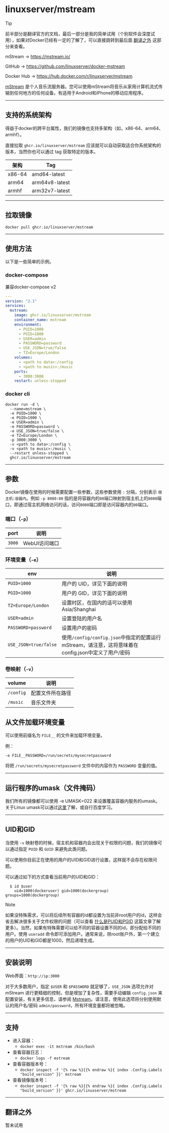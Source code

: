 # linuxserver/mstream

> [!TIP]
>
> 前半部分是翻译官方的文档，最后一部分是我的简单试用（个别软件会深度试用），如果对Docker已经有一定的了解了，可以直接跳转到最后面 [翻译之外](#翻译之外) 这部分来查看。

mStream → https://mstream.io/

GitHub → https://github.com/linuxserver/docker-mstream

Docker Hub → https://hub.docker.com/r/linuxserver/mstream

[mStream](https://mstream.io/) 是个人音乐流服务器。您可以使用mStream将音乐从家用计算机流式传输到任何地方的任何设备。有适用于Android和iPhone的移动应用程序。

------

## 支持的系统架构

得益于docker的跨平台属性，我们的镜像也支持多架构（如，x86-64、arm64、armhf）。

直接拉取 `ghcr.io/linuxserver/mstream` 应该就可以自动获取适合你系统架构的版本，当然你也可以通过 tag 获取特定的版本。

| 架构   | Tag            |
| ------ | -------------- |
| x86-64 | amd64-latest   |
| arm64  | arm64v8-latest |
| armhf  | arm32v7-latest |



------

## 拉取镜像

```shell
docker pull ghcr.io/linuxserver/mstream
```

------

## 使用方法

以下是一些简单的示例。

### docker-compose

兼容docker-compose v2

```yaml
---
version: "2.1"
services:
  mstream:
    image: ghcr.io/linuxserver/mstream
    container_name: mstream
    environment:
      - PUID=1000
      - PGID=1000
      - USER=admin
      - PASSWORD=password
      - USE_JSON=true/false
      - TZ=Europe/London
    volumes:
      - <path to data>:/config
      - <path to music>:/music
    ports:
      - 3000:3000
    restart: unless-stopped
```

### docker cli

```shell
docker run -d \
  --name=mstream \
  -e PUID=1000 \
  -e PGID=1000 \
  -e USER=admin \
  -e PASSWORD=password \
  -e USE_JSON=true/false \
  -e TZ=Europe/London \
  -p 3000:3000 \
  -v <path to data>:/config \
  -v <path to music>:/music \
  --restart unless-stopped \
  ghcr.io/linuxserver/mstream
```



------

## 参数

Docker镜像在使用的时候需要配置一些参数，这些参数使用 `:` 分隔，分别表示 `宿主机:容器内`。例如 `-p 8080:80` 指的是将容器内的`80`端口映射到宿主机上的`8080`端口，即通过宿主机网络访问的话，访问`8080`端口即是访问容器内的`80`端口。

### 端口（`-p`）

| port   | 说明          |
| ------ | ------------- |
| `3000` | WebUI访问端口 |

### 环境变量（`-e`）

| env                   | 说明                                                         |
| --------------------- | ------------------------------------------------------------ |
| `PUID=1000`           | 用户的 UID，详见下面的说明                                   |
| `PGID=1000`           | 用户的 GID，详见下面的说明                                   |
| `TZ=Europe/London`    | 设置时区，在国内的话可以使用 Asia/Shanghai                   |
| `USER=admin`          | 设置登陆的用户名                                             |
| `PASSWORD=password`   | 设置用户的密码                                               |
| `USE_JSON=true/false` | 使用`/config/config.json`中指定的配置运行mStream，请注意，这将意味着在config.json中定义了用户/密码 |

### 卷映射（`-v`）

| volume    | 说明             |
| --------- | ---------------- |
| `/config` | 配置文件所在路径 |
| `/music`  | 音乐文件夹       |




## 从文件加载环境变量

可以使用前缀名为 `FILE__` 的文件来加载环境变量。

例：

```
-e FILE__PASSWORD=/run/secrets/mysecretpassword
```

将把 `/run/secrets/mysecretpassword` 文件中的内容作为 `PASSWORD` 变量的值。

------

## 运行程序的umask（文件掩码）

我们所有的镜像都可以使用 -e UMASK=022 来设置覆盖容器内服务的umask。关于Linux umask可以通过[这里](https://en.wikipedia.org/wiki/Umask)了解，或自行百度学习。

------

## UID和GID

当使用 `-v` 映射卷的时候，宿主机和容器内会出现关于权限的问题，我们的镜像可以通过指定 `PUID` 和 `GUID` 来避免此类问题。

可以使用你目前正在使用的用户的UID和GID进行设置，这样就不会存在权限问题。

可以通过如下的方式查看当前用户的UID和GID：

```shell
  $ id $user
    uid=1000(dockeruser) gid=1000(dockergroup) groups=1000(dockergroup)
```

> [!NOTE]
>
> 如果没特殊需求，可以将后续所有容器的id都设置为当前非root用户的id，这样会省去解决很多关于文件权限的问题（可以查看 [什么是PUID和PGID](general/understanding-puid-and-pgid.md) 这篇文章了解更多）。当然，如果有特殊需要可以给不同的容器设置不同的id，即分配给不同的用户。使用 `useradd` 命令即可添加用户。通常来说，除root账户外，第一个建立的用户的UID和GID都是1000，然后递增生成。

------

## 安装说明

Web界面：`http://ip:3000`

对于大多数用户，指定 `$USER` 和 `$PASSWORD` 就足够了，`USE_JSON` 选项允许对 mStream 进行更精细的控制，但是增加了复杂性，需要手动编辑 `config.json` 来配置安装，有关更多信息，请参阅 [Mstream](https://github.com/IrosTheBeggar/mStream/blob/master/docs/json_config.md#json-config)。请注意，使用此选项将分别使用默认的用户名/密码 `admin/password`，所有环境变量都将被忽略。

------

## 支持

- 进入容器：
  - `docker exec -it mstream /bin/bash`
- 查看容器日志：
  - `docker logs -f mstream`
- 查看容器版本号：
  - `docker inspect -f '{% raw %}{{% endraw %}{ index .Config.Labels "build_version" }}' mstream`
- 查看镜像版本号：
  - `docker inspect -f '{% raw %}{{% endraw %}{ index .Config.Labels "build_version" }}' ghcr.io/linuxserver/mstream`

------

## 翻译之外

暂未试用